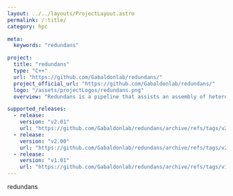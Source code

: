 ```yaml
---
layout: ../../layouts/ProjectLayout.astro
permalink: /:title/
category: hpc

meta:
  keywords: "redundans"

project:
  title: "redundans"
  type: "C++"
  url: "https://github.com/Gabaldonlab/redundans/"
  project_official_url: "https://github.com/Gabaldonlab/redundans/"
  logo: "/assets/projectLogos/redundans.png"
  overview: "Redundans is a pipeline that assists an assembly of heterozygous/polymorphic genomes."

supported_releases:
  - release:
    version: "v2.01"
    url: "https://github.com/Gabaldonlab/redundans/archive/refs/tags/v2.01.tar.gz"
  - release:
    version: "v2.00"
    url: "https://github.com/Gabaldonlab/redundans/archive/refs/tags/v2.00.tar.gz"
  - release:
    version: "v1.01"
    url: "https://github.com/Gabaldonlab/redundans/archive/refs/tags/v1.01.tar.gz"
---
```


<p>redundans</p>
